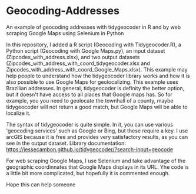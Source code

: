 # Geocoding-Addresses
An example of geocoding addresses with tidygeocoder in R and by web scraping Google Maps using Selenium in Python

In this repository, I added a R script (Geocoding with Tidygeocoder.R), a Python script (Geocoding with Google Maps.py), an input dataset (Zipcodes_with_address.xlsx), and two output datasets (Zipcodes_with_address_with_coord_tidygeocoder.xlsx and Zipcodes_with_address_with_coord_Google_Maps.xlsx). This example may help people to understand how the tidygeocoder library works and how it is also possible to use Google Maps for geolocalizing. This example uses Brazilian addresses. In general, tidygeocoder is definity the better option, but it doesn't have access to all places that Google maps has. So for example, you you need to geolocate the townhall of a county, maybe tidygeocoder will not return a good match, but Google Maps will be able to localize it. 

The syntax of tidygeocoder is quite simple. In it, you can use various 'geocoding services' such as Google or Bing, but these require a key. I use arcGIS because it is free and provides very satisfactory results, as you can see in the output dataset. Library documentation: https://jessecambon.github.io/tidygeocoder/?search-input=geocode

For web scraping Google Maps, I use Selenium and take advantage of the geographic coordinnates that Google Maps displays in its URL. Yhe code is a little bit more complicated, but hopefully it is commented enough.

Hope this can help someone
